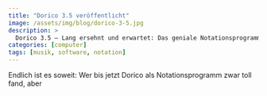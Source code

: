 ```yaml
---
title: "Dorico 3.5 veröffentlicht"
image: /assets/img/blog/dorico-3-5.jpg
description: >
  Dorico 3.5 – Lang ersehnt und erwartet: Das geniale Notationsprogramm von Steinberg „versteht“ endlich Generalbass.
categories: [computer]
tags: [musik, software, notation]
---
```


Endlich ist es soweit: Wer bis jetzt Dorico als Notationsprogramm zwar toll fand, aber 
